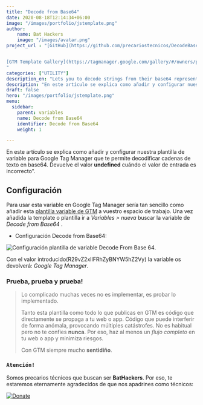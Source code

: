 ```yaml
---
title: "Decode from Base64"
date: 2020-08-18T12:14:34+06:00
image: "/images/portfolio/jstemplate.png"
author:
    name: Bat Hackers
    image: "/images/avatar.png"
project_url : "[GitHub](https://github.com/precariostecnicos/DecodeBase64)


[GTM Template Gallery](https://tagmanager.google.com/gallery/#/owners/precariostecnicos/templates/DecodeBase64)
"
categories: ["UTILITY"]
description_en: "Lets you to decode strings from their base64 representation. Returns undefined when provided with invalid input."
description: "En este artículo se explica como añadir y configurar nuestra plantilla de  variable para Google Tag Manager que te permite decodificar cadenas de texto en base64. Esta variable devuelve el valor **undefined** cuándo el valor de entrada es incorrecto."
draft: false
hero: "/images/portfolio/jstemplate.png"
menu:
  sidebar:
    parent: variables
    name: Decode from Base64
    identifier: Decode from Base64
    weight: 1

---
```


En este artículo se explica como añadir y configurar nuestra plantilla de  variable para Google Tag Manager que te permite decodificar cadenas de texto en base64. Devuelve el valor **undefined** cuándo el valor de entrada es incorrecto".

## Configuración

Para usar esta variable en Google Tag Manager sería tan sencillo como añadir esta [plantilla variable de GTM](https://tagmanager.google.com/gallery/#/owners/precariostecnicos/templates/DecodeBase64) a vuestro espacio de trabajo. Una vez añadida la template o plantilla ir a *Variables > nueva* buscar la variable de *Decode from Base64*  .

- Configuración Decode from Base64:

![Configuración plantilla de variable Decode From Base 64](https://user-images.githubusercontent.com/54624019/77108950-60e15080-6a23-11ea-88b1-889eb3f55270.PNG).


Con el valor introducido(R29vZ2xlIFRhZyBNYW5hZ2Vy) la variable os devolverá: *Google Tag Manager*.
### Prueba, prueba y prueba!

>Lo complicado muchas veces no es implementar, es probar lo implementado. 
>
>Tanto esta plantilla como todo lo que publicas en GTM es código que directamente se propaga a tu web o app. 
Código que puede interferir de forma anómala, provocando múltiples catástrofes. No es habitual pero no te confies **nunca**. Por eso, haz al menos un *flujo completo* en tu web o app y minimiza riesgos. 
>
> Con GTM siempre mucho **sentidiño**.

### ```Atención!```
Somos precarios técnicos que buscan ser **BatHackers**. Por eso, te estaremos eternamente agradecidos de que nos apadrines como técnicos: 

[![Donate](https://img.shields.io/badge/Donate-PayPal-green.svg)](https://www.paypal.com/cgi-bin/webscr?)
